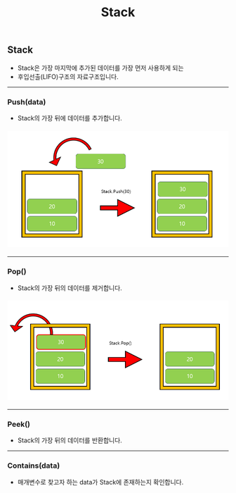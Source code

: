 ﻿---
layout: simple
title: "Stack"
---

## Stack

- Stack은 가장 마지막에 추가된 데이터를 가장 먼저 사용하게 되는
- 후입선출(LIFO)구조의 자료구조입니다.

---

### Push(data)

- Stack의 가장 뒤에 데이터를 추가합니다.

#### ![](PushBack.PNG)

---

### Pop()

- Stack의 가장 뒤의 데이터를 제거합니다.

#### ![](Pop.PNG)

---

### Peek()

- Stack의 가장 뒤의 데이터를 반환합니다.

---

### Contains(data)

- 매개변수로 찾고자 하는 data가 Stack에 존재하는지 확인합니다.
